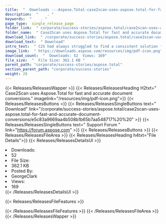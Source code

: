 ```yaml
---
title:  "  Downloads ---Aspose.Total-case2scan-uses-aspose.total-for-fast-and-accurate-document-conversions . " 
description:  "    . " 
keywords:  "    . " 
page_type:  single_release_page
folder_link:  " corporate/success-stories/aspose.total/case2scan-uses-aspose.total-for-fast-and-accurate-document-conversions/"
folder_name:  " Case2Scan uses Aspose.Total for fast and accurate document conversions."
download_link:  " /corporate/success-stories/aspose.total/case2scan-uses-aspose.total-for-fast-and-accurate-document-conversions/e5c83a9669aa4b508b1b65b7aa548717"
download_text:  " Download"
intro_text:  " C2S had always struggled to find a consistent solution for document handling tha..."
image_link:  " https://downloads.aspose.com/resources/img/pdf-icon.png"
download_count:  "  Downloads: 52  Views: 169"
file_size:  "  File Size: 362.1 KB "
parent_path: "corporate/success-stories/aspose.total"
section_parent_path: "corporate/success-stories"
weight: 28 
---
```


{{< Releases/ReleasesWapper >}}
  {{< Releases/ReleasesHeading H2txt=" Case2Scan uses Aspose.Total for fast and accurate document conversions." imagelink="/resources/img/pdf-icon.png">}}
  {{< Releases/ReleasesButtons >}}
    {{< Releases/ReleasesSingleButtons text=" Download" link="/corporate/success-stories/aspose.total/case2scan-uses-aspose.total-for-fast-and-accurate-document-conversions/e5c83a9669aa4b508b1b65b7aa548717%20%20" >}}
    {{< Releases/ReleasesSingleButtons text=" Support Forum " link="https://forum.aspose.com" >}}
  {{< Releases/ReleasesButtons >}}
  {{< Releases/ReleasesFileArea >}}
    {{< Releases/ReleasesHeading h4txt="File Details">}}
    {{< Releases/ReleasesDetailsUl >}}
             <li>Downloads:</li><li>52</li><li>File Size:</li><li>362.1 KB</li><li>Posted By:</li><li>GeorgeClark</li><li>Views:</li><li>169</li>
    {{< /Releases/ReleasesDetailsUl >}}

  {{< Releases/ReleasesFileFeatures >}}
      
  {{< /Releases/ReleasesFileFeatures >}}
 {{< /Releases/ReleasesFileArea >}}
{{< /Releases/ReleasesWapper >}}


